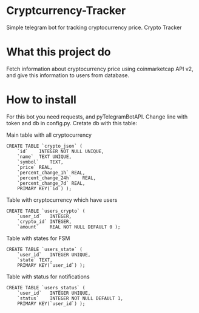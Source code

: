 # Cryptcurrency-Tracker
Simple telegram bot for tracking cryptocurrency price. Crypto Tracker

# What this project do
Fetch information about cryptocurrency price using coinmarketcap API v2, and give this information to users from database.

# How to install
For this bot you need requests, and pyTelegramBotAPI. Change line with token and db in config.py. Cretate db with this table:

Main table with all cryptocurrency
```
CREATE TABLE `crypto_json` (
	`id`	INTEGER NOT NULL UNIQUE,
	`name`	TEXT UNIQUE,
	`symbol`	TEXT,
	`price`	REAL,
	`percent_change_1h`	REAL,
	`percent_change_24h`	REAL,
	`percent_change_7d`	REAL,
	PRIMARY KEY(`id`) );
```
Table with cryptocurrency which have users
```
CREATE TABLE `users_crypto` (
	`user_id`	INTEGER,
	`crypto_id`	INTEGER,
	`amount`	REAL NOT NULL DEFAULT 0 );
```
Table with states for FSM
```
CREATE TABLE `users_state` (
	`user_id`	INTEGER UNIQUE,
	`state`	TEXT,
	PRIMARY KEY(`user_id`) );
```
Table with status for notifications
```
CREATE TABLE `users_status` (
	`user_id`	INTEGER UNIQUE,
	`status`	INTEGER NOT NULL DEFAULT 1,
	PRIMARY KEY(`user_id`) );
```
